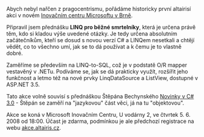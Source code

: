 <!-- dcterms:identifier = aspnetcz#202 -->
<!-- dcterms:title = Akce v Brně: LINQ-to-SQL pro běžné smrtelníky -->
<!-- dcterms:abstract = Abych nebyl nařčen z pragocentrismu, pořádáme historicky první altairisí akci v novém Inovačním centru Microsoftu v Brně. -->
<!-- np9:categoryId = 6 -->
<!-- x4w:category = Akce a události -->
<!-- np9:authorId = 1 -->
<!-- np9:authorEmail = michal.valasek@altairis.cz -->
<!-- dcterms:creator = Michal Altair Valášek -->
<!-- dcterms:created = 2008-05-31T00:57:59.187+02:00 -->
<!-- dcterms:dateAccepted = 2008-05-31T00:57:59.187+02:00 -->

Abych nebyl nařčen z pragocentrismu, pořádáme historicky první altairisí akci v novém [Inovačním centru Microsoftu v Brně](http://www.msic.cz/).

Připravil jsem přednášku **LINQ pro běžné smrtelníky**, která je určena právě těm, kdo si kladou výše uvedené otázky. Je tedy určena absolutním začátečníkům, kteří se dosud s novou verzí C# a LINQem nesetkali a chtějí vědět, co to všechno umí, jak se to dá používat a k čemu je to vlastně dobré.

Zaměříme se především na LINQ-to-SQL, což je v podstatě O/R mapper vestavěný v .NETu. Podíváme se, jak se dá prakticky využít, rozšířit jeho funkčnost a letmo též na nové prvky LinqDataSource a ListView, dostupné v ASP.NET 3.5.

Tato akce volně souvisí s přednáškou Štěpána Bechynského [Novinky v C# 3.0](http://akce.altairis.cz/Events/185.aspx) - Štěpán se zaměří na "jazykovou" část věci, já na tu "objektovou".

Akce se koná v Microsoft Inovačním Centru, U vodárny 2, ve čtvrtek 5. 6. 2008 od 18:00. Účast je zdarma, podmínkou je ale předchozí registrace na webu [akce.altairis.cz](http://akce.altairis.cz/Events/187.aspx).